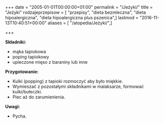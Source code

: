 +++
date = "2005-01-01T00:00:00+01:00"
permalink = "/Jeżyki/"
title = "Jeżyki"
rodzajeprzepisow = [ "przepisy", "dieta bezmleczna", "dieta hipoalergiczna", "dieta hipoalergiczna plus pszenica",]
lastmod = "2016-11-13T10:40:51+00:00"
aliases = [ "/atopedia/Jeżyki/",]

+++

**Składniki:**

-   mąka tapiokowa
-   poping tapiokowy
-   upieczone mięso z baraniny lub inne

**Przygotowanie:**

-   Kulki (popping) z tapioki rozmoczyć aby było miękkie.
-   Wymieszać z pozostałymi składnikami w malaksarze, formować kulki/bułeczki.
-   Piec aż do zarumienienia.

**Uwagi:**

-   Pycha.
